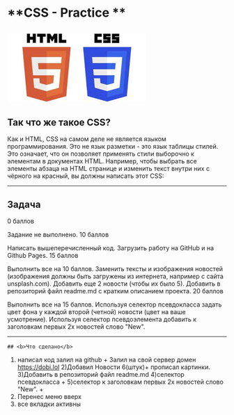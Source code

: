 # **CSS - Practice **
![html-logo](/assets/img/logo.jpeg)
---

## <b>Так что же такое CSS? </b>
Как и HTML, CSS на самом деле не является языком программирования. Это не язык разметки - это язык таблицы стилей. Это означает, что он позволяет применять стили выборочно к элементам в документах HTML. Например, чтобы выбрать все элементы абзаца на HTML странице и изменить текст внутри них с чёрного на красный, вы должны написать этот CSS:

  ---
  ## <b>Задача</b>
0 баллов

Задание не выполнено.
10 баллов

Написать вышеперечисленный код.
Загрузить работу на GitHub и на Github Pages.
15 баллов

Выполнить все на 10 баллов.
Заменить тексты и изображения новостей (изображения должны быть загружены из интернета, например с сайта unsplash.com).
Добавить еще 2 новости (чтобы их было 5).
Добавить в репозиторий файл readme.md с кратким описанием проекта.
20 баллов

Выполнить все на 15 баллов.
Используя селектор псевдокласса задать цвет фона у каждой второй (четной) новости (цвет на ваше усмотрение).
Используя селектор псевдоэлемента добавить к заголовкам пeрвых 2х новостей слово "New".

  ---
    ## <b>Что сделано</b>
  1) написал код залил на github + Залил на свой сервер домен https://dobi.lol
  2)Добавил Новости 6(штук)+ прописал картинки.
  3)Добавить в репозиторий файл readme.md
  4)селектор псевдокласса  +
  5)селектор  к заголовкам пeрвых 2х новостей слово "New". +
  6) Перенес меню вверх
  7) все вкладки активны 
